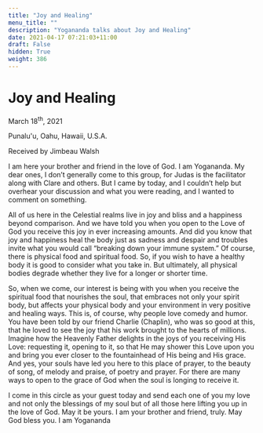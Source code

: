 ```yaml
---
title: "Joy and Healing"
menu_title: ""
description: "Yogananda talks about Joy and Healing"
date: 2021-04-17 07:21:03+11:00
draft: False
hidden: True
weight: 386
---
```

# Joy and Healing

March 18<sup>th</sup>, 2021

Punalu'u, Oahu, Hawaii, U.S.A.

Received by Jimbeau Walsh


I am here your brother and friend in the love of God. I am Yogananda. My dear ones, I don’t generally come to this group, for Judas is the facilitator along with Clare and others. But I came by today, and I couldn’t help but overhear your discussion and what you were reading, and I wanted to comment on something. 

All of us here in the Celestial realms live in joy and bliss and a happiness beyond comparison. And we have told you when you open to the Love of God you receive this joy in ever increasing amounts. And did you know that joy and happiness heal the body just as sadness and despair and troubles invite what you would call “breaking down your immune system.” Of course, there is physical food and spiritual food. So, if you wish to have a healthy body it is good to consider what you take in. But ultimately, all physical bodies degrade whether they live for a longer or shorter time. 

So, when we come, our interest is being with you when you receive the spiritual food that nourishes the soul, that embraces not only your spirit body, but affects your physical body and your environment in very positive and healing ways. This is, of course, why people love comedy and humor. You have been told by our friend Charlie (Chaplin), who was so good at this, that he loved to see the joy that his work brought to the hearts of millions. Imagine how the Heavenly Father delights in the joys of you receiving His Love: requesting it, opening to it, so that He may shower this Love upon you and bring you ever closer to the fountainhead of His being and His grace. And yes, your souls have led you here to this place of prayer, to the beauty of song, of melody and praise, of poetry and prayer. For there are many ways to open to the grace of God when the soul is longing to receive it. 

I come in this circle as your guest today and send each one of you my love and not only the blessings of my soul but of all those here lifting you up in the love of God. May it be yours. I am your brother and friend, truly. May God bless you. I am Yogananda
